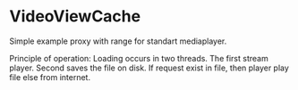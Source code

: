 VideoViewCache
==============

Simple example proxy with range for standart mediaplayer.

Principle of operation:
Loading occurs in two threads. The first stream player. Second saves the file on disk.
If request exist in file, then player play file else from internet.
